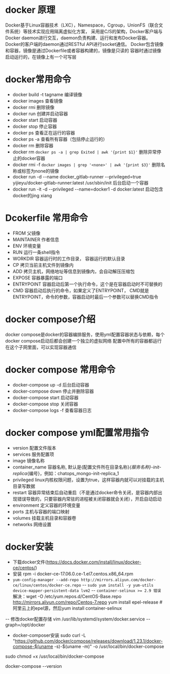 # docker 原理
Docker基于Linux容器技术（LXC），Namespace，Cgroup，UnionFS（联合文件系统）等技术实现应用隔离虚拟化方案，
采用是C/S的架构，Docker客户端与Docker daemon进行交互，daemon负责构建、运行和发布Docker容器。
Docker的客户端的daemon通过RESTful API进行socket通信。
Docker包含镜像和容器，镜像是通过Dockerfile或者容器构建的，镜像是只读的
容器时通过镜像启动运行的，在镜像上有一个可写层

# docker常用命令

- docker build -t tagname <Dockerfile path> 编译镜像
- docker images 查看镜像
- docker rmi    删除镜像
- docker run 创建并启动容器
- docker start 启动容器
- docker stop 停止容器
- docker ps 查看正在运行的容器
- docker ps -a 查看所有容器（包括停止运行的）
- docker rm 删除容器
- docker rm `docker ps -a | grep Exited | awk '{print $1}'`   删除异常停止的docker容器
- docker rmi -f  `docker images | grep '<none>' | awk '{print $3}'`   删除名称或标签为none的镜像
- docker run -d --name docker_gitlab-runner --privileged=true yijieyu/docker-gitlab-runner:latest /usr/sbin/init 后台启动一个容器
- docker run -it -d --privileged --name=docker1 -d docker:latest 启动包含docker的jing xiang


# Dcokerfile 常用命令

- FROM 父镜像
- MAINTAINER 作者信息
- ENV 环境变量
- RUN 运行一条shell指令
- WORKDIR 容器运行时的工作目录， 容器运行的默认目录
- CP 拷贝当前主机文件到镜像内
- ADD 拷贝主机，网络地址等信息到镜像内，会自动解压压缩包
- EXPOSE 容器暴露的端口
- ENTRYPOINT 容器启动后第一个执行命令，这个是在容器启动时不可替换的
- CMD 容器启动后执行的命令，如果定义了ENTRYPOINT， CMD就是ENTRYPOINT，命令的参数，容器启动时最后一个参数可以替换CMD指令


# docker compose介绍
docker compose是docker的容器编排服务，使用yml配置容器状态与依赖，每个docker compose启动后都会创建一个独立的虚拟网络
配置中所有的容器都运行在这个子网里面，可以实现容器通信

# docker compose 常用命令

- docker-compose up -d 后台启动容器
- docker-compose down 停止并删除容器
- docker-compose start 启动容器
- docker-compose stop 关闭容器
- docker-compose logs -f 查看容器日志

# docker compose yml配置常用指令

- version 配置文件版本
- services 服务配置项
- image 镜像名称
- container_name 容器名称, 默认是{配置文件所在目录名称}_{服务名称}-init-replica_{编号}，例如：chatops_mongo-init-replica_1
- privileged linux内核权限问题，设置为true，这样容器内就可以对挂载的主机目录写数据
- restart 容器异常结束后自动重启（不是通过docker命令关闭，是容器内部出现错误导致的，只要容器内常驻的进程被关闭容器就会关闭），开启自动启动
- environment 定义容器的环境变量
- ports 主机与容器的端口映射
- volumes 挂载主机目录和容器卷
- networks 网络设置



# docker安装
- 下载docker文件(https://docs.docker.com/install/linux/docker-ce/centos/)
- 安装 rpm -i docker-ce-17.06.0.ce-1.el7.centos.x86_64.rpm
- `yum-config-manager --add-repo http://mirrors.aliyun.com/docker-ce/linux/centos/docker-ce.repo`
-- `sudo yum install -y yum-utils  device-mapper-persistent-data lvm2`
-- `container-selinux >= 2.9 错误` 解决：wget -O /etc/yum.repos.d/CentOS-Base.repo http://mirrors.aliyun.com/repo/Centos-7.repo   yum install epel-release   #阿里云上的epel源，然后yum install container-selinux

-- 修改docker配置存储 vim /usr/lib/systemd/system/docker.service 
 --graph=/opt/docker

- docker-composer安装
sudo curl -L "https://github.com/docker/compose/releases/download/1.23.1/docker-compose-$(uname -s)-$(uname -m)" -o /usr/local/bin/docker-compose

sudo chmod +x /usr/local/bin/docker-compose

docker-compose --version